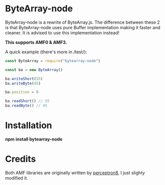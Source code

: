 # ByteArray-node

ByteArray-node is a rewrite of ByteArray.js. The difference between these 2 is that ByteArray-node uses pure Buffer implementation making it faster and cleaner. It is advised to use this implementation instead!

**This supports AMF0 & AMF3.**

A quick example (there's more in /test/):

```javascript
const ByteArray = require("bytearray-node")

const ba = new ByteArray()

ba.writeShort(55)
ba.writeByte(45)

ba.position = 0

ba.readShort() // 55
ba.readByte() // 45
```

# Installation

**npm install bytearray-node**

# Credits

Both AMF libraries are originally written by [perceptron8](https://github.com/perceptron8/), I just slighty modified it.